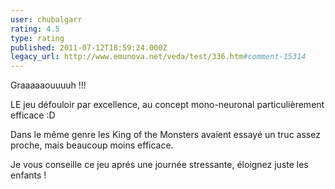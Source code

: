 ```yaml
---
user: chubalgarr
rating: 4.5
type: rating
published: 2011-07-12T18:59:24.000Z
legacy_url: http://www.emunova.net/veda/test/336.htm#comment-15314
---
```

Graaaaaouuuuh !!!

LE jeu défouloir par excellence, au concept mono-neuronal particulièrement efficace :D

Dans le même genre les King of the Monsters avaient essayé un truc assez proche, mais beaucoup moins efficace.

Je vous conseille ce jeu aprés une journée stressante, éloignez juste les enfants !
